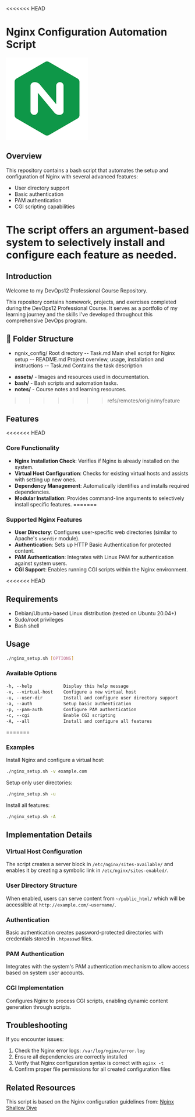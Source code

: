 <<<<<<< HEAD
# Nginx Configuration Automation Script

![ngnix Image](assets/images.png)

## Overview

This repository contains a bash script that automates the setup and configuration of Nginx with several advanced features:
- User directory support
- Basic authentication
- PAM authentication 
- CGI scripting capabilities

The script offers an argument-based system to selectively install and configure each feature as needed.
=======
## Introduction
Welcome to my DevOps12 Professional Course Repository.

This repository contains homework, projects, and exercises completed during the DevOps12 Professional Course. It serves as a portfolio of my learning journey and the skills I've developed throughout this comprehensive DevOps program.

## 📁 Folder Structure
- ngnix_config/ Root directory
-- Task.md Main shell script for Nginx setup
-- README.md    Project overview, usage, installation and instructions
-- Task.md      Contains the task description
* **assets/** - Images and resources used in documentation.
* **bash/** - Bash scripts and automation tasks.
* **notes/** - Course notes and learning resources.
>>>>>>> refs/remotes/origin/myfeature

## Features

<<<<<<< HEAD
### Core Functionality
- **Nginx Installation Check**: Verifies if Nginx is already installed on the system.
- **Virtual Host Configuration**: Checks for existing virtual hosts and assists with setting up new ones.
- **Dependency Management**: Automatically identifies and installs required dependencies.
- **Modular Installation**: Provides command-line arguments to selectively install specific features.
=======

### Supported Nginx Features
- **User Directory**: Configures user-specific web directories (similar to Apache's `userdir` module).
- **Authentication**: Sets up HTTP Basic Authentication for protected content.
- **PAM Authentication**: Integrates with Linux PAM for authentication against system users.
- **CGI Support**: Enables running CGI scripts within the Nginx environment.

<<<<<<< HEAD
## Requirements

- Debian/Ubuntu-based Linux distribution (tested on Ubuntu 20.04+)
- Sudo/root privileges
- Bash shell

## Usage

```bash
./nginx_setup.sh [OPTIONS]
```

### Available Options

```
-h, --help            Display this help message
-v, --virtual-host    Configure a new virtual host
-u, --user-dir        Install and configure user directory support
-a, --auth            Setup basic authentication
-p, --pam-auth        Configure PAM authentication
-c, --cgi             Enable CGI scripting
-A, --all             Install and configure all features
```
=======

### Examples

Install Nginx and configure a virtual host:
```bash
./nginx_setup.sh -v example.com
```

Setup only user directories:
```bash
./nginx_setup.sh -u
```

Install all features:
```bash
./nginx_setup.sh -A
```

## Implementation Details

### Virtual Host Configuration
The script creates a server block in `/etc/nginx/sites-available/` and enables it by creating a symbolic link in `/etc/nginx/sites-enabled/`.

### User Directory Structure
When enabled, users can serve content from `~/public_html/` which will be accessible at `http://example.com/~username/`.

### Authentication
Basic authentication creates password-protected directories with credentials stored in `.htpasswd` files.

### PAM Authentication
Integrates with the system's PAM authentication mechanism to allow access based on system user accounts.

### CGI Implementation
Configures Nginx to process CGI scripts, enabling dynamic content generation through scripts.

## Troubleshooting

If you encounter issues:
1. Check the Nginx error logs: `/var/log/nginx/error.log`
2. Ensure all dependencies are correctly installed
3. Verify that Nginx configuration syntax is correct with `nginx -t`
4. Confirm proper file permissions for all created configuration files

## Related Resources

This script is based on the Nginx configuration guidelines from:
[Nginx Shallow Dive](https://gitlab.com/vaiolabs-io/nginx-shallow-dive)

